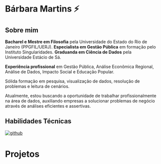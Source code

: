 # Bárbara Martins ⚡

## Sobre mim
**Bacharel e Mestre em Filosofia** pela Universidade do Estado do Rio de Janeiro (PPGFIL/UERJ). **Especialista em Gestão Pública** em formação pelo Instituto Singularidades. **Graduanda em Ciência de Dados** pela Universidade Estácio de Sá. 

**Experiência profissional** em Gestão Pública, Análise Econômica Regional, Análise de Dados, Impacto Social e Educação Popular. 

Sólida formação em pesquisa, visualização de dados, resolução de problemas e leitura de cenários. 

Atualmente, estou buscando a oportunidade de trabalhar profissionalmente na área de dados, auxiliando empresas a solucionar problemas de negócio através de análises eficientes e assertivas.

## Habilidades Técnicas
<a href="https://github.com/rishavanand" target="_blank">
<img src=https://img.shields.io/badge/github-%2324292e.svg?&style=for-the-badge&logo=github&logoColor=white alt=github style="margin-bottom: 5px;" />
</a>

# Projetos


